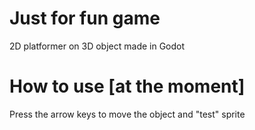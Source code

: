 # Just for fun game

2D platformer on 3D object made in Godot

# How to use [at the moment]
Press the arrow keys to move the object and "test" sprite

